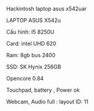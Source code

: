 Hackintosh laptop asus x542uar

LAPTOP ASUS X542u

Cấu hình: I5 8250U

Card: intel UHD 620

Ram: 8gb bus 2400

SSD: SK Hynix 256GB

Opencore 0.84

Touchpad, battery , Power ok

Webcam, Audio full : layout ID: 11
